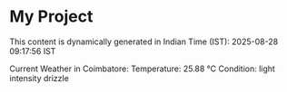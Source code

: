 # My Project

This content is dynamically generated in Indian Time (IST): 2025-08-28 09:17:56 IST


Current Weather in Coimbatore:
Temperature: 25.88 °C
Condition: light intensity drizzle
